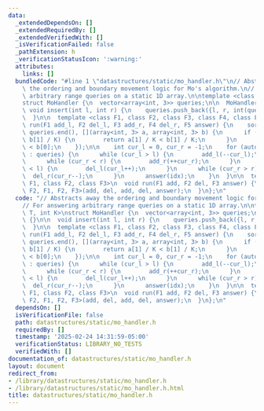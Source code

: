 ```yaml
---
data:
  _extendedDependsOn: []
  _extendedRequiredBy: []
  _extendedVerifiedWith: []
  _isVerificationFailed: false
  _pathExtension: h
  _verificationStatusIcon: ':warning:'
  attributes:
    links: []
  bundledCode: "#line 1 \"datastructures/static/mo_handler.h\"\n// Abstracts away\
    \ the ordering and boundary movement logic for Mo's algorithm.\n// For answering\
    \ arbitrary range queries on a static 1D array.\n\ntemplate <class T, int K>\n\
    struct MoHandler {\n  vector<array<int, 3>> queries;\n\n  MoHandler() {}\n\n \
    \ void insert(int l, int r) {\n    queries.push_back({l, r, int(queries.size())});\n\
    \  }\n\n  template <class F1, class F2, class F3, class F4, class F5>\n  void\
    \ run(F1 add_l, F2 del_l, F3 add_r, F4 del_r, F5 answer) {\n    sort(queries.begin(),\
    \ queries.end(), [](array<int, 3> a, array<int, 3> b) {\n      if (a[1] / K !=\
    \ b[1] / K) {\n        return a[1] / K < b[1] / K;\n      }\n      return a[0]\
    \ < b[0];\n    });\n\n    int cur_l = 0, cur_r = -1;\n    for (auto [l, r, idx]\
    \ : queries) {\n      while (cur_l > l) {\n        add_l(--cur_l);\n      }\n\
    \      while (cur_r < r) {\n        add_r(++cur_r);\n      }\n      while (cur_l\
    \ < l) {\n        del_l(cur_l++);\n      }\n      while (cur_r > r) {\n      \
    \  del_r(cur_r--);\n      }\n      answer(idx);\n    }\n  }\n\n  template <class\
    \ F1, class F2, class F3>\n  void run(F1 add, F2 del, F3 answer) {\n    run<F1,\
    \ F2, F1, F2, F3>(add, del, add, del, answer);\n  }\n};\n"
  code: "// Abstracts away the ordering and boundary movement logic for Mo's algorithm.\n\
    // For answering arbitrary range queries on a static 1D array.\n\ntemplate <class\
    \ T, int K>\nstruct MoHandler {\n  vector<array<int, 3>> queries;\n\n  MoHandler()\
    \ {}\n\n  void insert(int l, int r) {\n    queries.push_back({l, r, int(queries.size())});\n\
    \  }\n\n  template <class F1, class F2, class F3, class F4, class F5>\n  void\
    \ run(F1 add_l, F2 del_l, F3 add_r, F4 del_r, F5 answer) {\n    sort(queries.begin(),\
    \ queries.end(), [](array<int, 3> a, array<int, 3> b) {\n      if (a[1] / K !=\
    \ b[1] / K) {\n        return a[1] / K < b[1] / K;\n      }\n      return a[0]\
    \ < b[0];\n    });\n\n    int cur_l = 0, cur_r = -1;\n    for (auto [l, r, idx]\
    \ : queries) {\n      while (cur_l > l) {\n        add_l(--cur_l);\n      }\n\
    \      while (cur_r < r) {\n        add_r(++cur_r);\n      }\n      while (cur_l\
    \ < l) {\n        del_l(cur_l++);\n      }\n      while (cur_r > r) {\n      \
    \  del_r(cur_r--);\n      }\n      answer(idx);\n    }\n  }\n\n  template <class\
    \ F1, class F2, class F3>\n  void run(F1 add, F2 del, F3 answer) {\n    run<F1,\
    \ F2, F1, F2, F3>(add, del, add, del, answer);\n  }\n};\n"
  dependsOn: []
  isVerificationFile: false
  path: datastructures/static/mo_handler.h
  requiredBy: []
  timestamp: '2025-02-24 14:31:59-05:00'
  verificationStatus: LIBRARY_NO_TESTS
  verifiedWith: []
documentation_of: datastructures/static/mo_handler.h
layout: document
redirect_from:
- /library/datastructures/static/mo_handler.h
- /library/datastructures/static/mo_handler.h.html
title: datastructures/static/mo_handler.h
---
```

